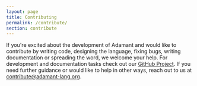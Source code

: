 ```yaml
---
layout: page
title: Contributing
permalink: /contribute/
section: contribute
---
```

If you're excited about the development of Adamant and would like to contribute by writing code, designing the language, fixing bugs, writing documentation or spreading the word, we welcome your help.  For development and documentation tasks check out our [GitHub Project](https://github.com/adamant).  If you need further guidance or would like to help in other ways, reach out to us at <contribute@adamant-lang.org>.

